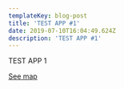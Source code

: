 ```yaml
---
templateKey: blog-post
title: 'TEST APP #1'
date: 2019-07-10T16:04:49.624Z
description: 'TEST APP #1'
---
```

TEST APP 1

[See map](/map/?layer=Advisory&feature=3)
